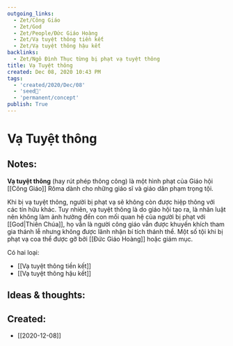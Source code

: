 ```yaml
---
outgoing_links:
  - Zet/Công Giáo
  - Zet/God
  - Zet/People/Đức Giáo Hoàng
  - Zet/Vạ tuyệt thông tiền kết
  - Zet/Vạ tuyệt thông hậu kết
backlinks:
  - Zet/Ngô Đình Thục từng bị phạt vạ tuyệt thông
title: Vạ Tuyệt thông
created: Dec 08, 2020 10:43 PM
tags:
  - 'created/2020/Dec/08'
  - 'seed🥜'
  - 'permanent/concept'
publish: True
---
```

# Vạ Tuyệt thông

## Notes:
**Vạ tuyệt thông** (hay rút phép thông công) là một hình phạt của Giáo hội [[Công Giáo]] Rôma dành cho những giáo sĩ và giáo dân phạm trọng tội.

Khi bị vạ tuyệt thông, người bị phạt vạ sẽ không còn được hiệp thông với các tín hữu khác. Tuy nhiên, vạ tuyệt thông là do giáo hội tạo ra, là nhân luật nên không làm ảnh hưởng đến con mối quan hệ của người bị phạt với [[God|Thiên Chúa]], họ vẫn là người công giáo vẫn được khuyến khích tham gia thánh lễ nhưng không được lãnh nhận bí tích thánh thể. Một số tội khi bị phạt vạ coa thể được gỡ bởi [[Đức Giáo Hoàng]] hoặc giám mục.

Có hai loại:

- [[Vạ tuyệt thông tiền kết]]
- [[Vạ tuyệt thông hậu kết]]

## Ideas & thoughts:
## Created:
- [[2020-12-08]]

